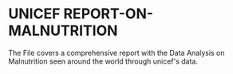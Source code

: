 # UNICEF REPORT-ON-MALNUTRITION
The File covers a comprehensive report with the Data Analysis on Malnutrition seen around the world through unicef's data.
